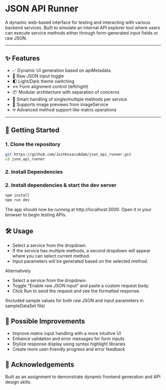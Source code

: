 # JSON API Runner

A dynamic web-based interface for testing and interacting with various backend services. Built to simulate an internal API explorer tool where users can execute service methods either through form-generated input fields or raw JSON.

---

## ✨ Features
- ✅ Dynamic UI generation based on apiMetadata
- 🧾 Raw JSON input toggle
- 🌓 Light/Dark theme switching
- ↔️ Form alignment control (left/right)
- 📦 Modular architecture with separation of concerns
- 🧠 Smart handling of single/multiple methods per service
- 📸 Supports image previews from imageService
- ➗ Advanced method support like matrix operations

---

## 🚀 Getting Started

### 1. Clone the repository

```bash
git https://github.com/JustKovacsAdam/json_api_runner.git
cd json_api_runner
```

### 2. Install Dependencies

### 2. Install dependencies & start the dev server

```bash
npm install
npm run dev
```

The app should now be running at http://localhost:3000. Open it in your browser to begin testing APIs.

## 🛠 Usage
- Select a service from the dropdown.
- If the service has multiple methods, a second dropdown will appear where you can select current method.
- Input parameters will be generated based on the selected method.

Alternatively

- Select a service from the dropdown.
- Toggle "Enable raw JSON input" and paste a custom request body.
- Click Run to send the request and see the formatted response.

(Included sample values for both raw JSON and input parameters in sampleDataSet file)

## 🚧 Possible Improvements

- Improve matrix input handling with a more intuitive UI
- Enhance validation and error messages for form inputs
- Stylize response display using syntax highlight libraries
- Create more user-friendly progress and error feedback

## 🤝 Acknowledgements
Built as an assignment to demonstrate dynamic frontend generation and API design skills.